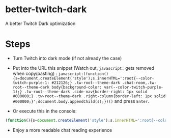 # better-twitch-dark
A better Twitch Dark optimization

# Steps
* Turn Twitch into dark mode (if not already the case)
* Put into the URL this snippet (Watch out, `javascript:` gets removed when copy/pasting) : 
`javascript:(function(){s=document.createElement('style');s.innerHTML=':root{--color-twitch-purple-1: #212126;} .tw-root--theme-dark .chat-room,.tw-root--theme-dark body{background-color: var(--color-twitch-purple-1);} .tw-root--theme-dark .side-nav{border-right: 1px solid #000000;} .tw-root--theme-dark .right-column{border-left: 1px solid #000000;}';document.body.appendChild(s);})()` and press `Enter`.

* Or execute this in the console:
```js
(function(){s=document.createElement('style');s.innerHTML=':root{--color-twitch-purple-1: #212126;} .tw-root--theme-dark .chat-room,.tw-root--theme-dark body{background-color: var(--color-twitch-purple-1);} .tw-root--theme-dark .side-nav{border-right: 1px solid #000000;} .tw-root--theme-dark .right-column{border-left: 1px solid #000000;}';document.body.appendChild(s)})();
```
* Enjoy a more readable chat reading experience

